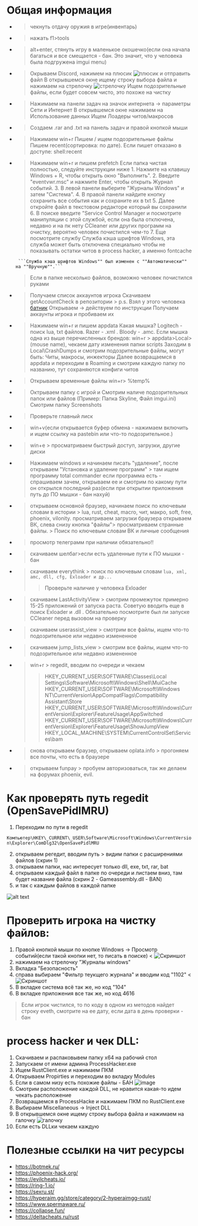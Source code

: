 # Общая информация
+ > чекнуть отдачу оружия в игре(инвентарь)
+ > нажать f1>tools
+ > alt+enter, стянуть игру в маленькое окошечко(если она начала багаться и все смещается - бан. Это значит, что у человека была подгружена imgui menu)
+ > Окрываем Discord, нажимем на плюсик ![плюсик](https://github.com/Cerasso/Rust_check_cheats/assets/128113401/1dd45b55-8351-44c0-8c91-0e16ffb40622) и отправить файл
  > В открывшемся окне ищему строку выбора файла и нажимаем на стрелочку ![стрелочку](https://github.com/Cerasso/Rust_check_cheats/assets/128113401/910baa1e-4866-4fe4-9135-0de6b4e46c19)
  > Ищем подозрительные файлы, если будет совсем чисто, это похоже на чистку

+ > Нажимаем на панели задач на значок интернета -> параметры Сети и Интернет
  > В открывшемся окне нажимаем на Использование данных
  > Ищем Лоадеры читов/макросов
  
+ > Создаем .rar and .txt на панель задач и правой кнопкой мыши
+ > Нажимаем win+r 
    > Пишем / ищем подозрительные файлы
    > Пишем recent(сортировка: по дате). Если пишет отказано в доступе: shell:recent

+ > Нажимаем win+r и пишем prefetch
    > Если папка чистая полностью, следуйте инструкции ниже
      1. Нажмите на клавишу Windows + R, чтобы открыть окно "Выполнить".
      2. Введите "eventvwr.msc" и нажмите Enter, чтобы открыть Журнал событий.
      3. В левой панели выберите "Журналы Windows" и затем "Система".
      4. В правой панели найдите кнопку сохранить все события как и сохраните их в txt
      5. Далее откройте файл в текстовом редакторе который вы сохранили
      6. В поиске введите "Service Control Manager и посмотрите манипуляции с этой службой, если она была отключена, недавно и на пк нету CCleaner или других программ на очистку, вероятно человек почистился чем-то 
      7. Еще посмотрите службу Служба кэша шрифтов Windows, эта служба может быть отключена специально чтобы не показывать остатки читов в process hacker, а именно fontcache 

       ```Служба кэша шрифтов Windows"" был изменен с ""Автоматически"" на ""Вручную"".```

    > Если в папке несколько файлов, возможно человек почистился руками

+ > Получаем список аккаунтов игрока
    > Скачиваем getAccountCheck в репозитории 
      > p.s. Взял у этого человека [батник](https://ru.wikipedia.org/wiki/Ковариантность_и_контравариантность_(математика))
    > Открываем -> действуем по инструкции
    > Получаем аккаунты игрока и пробиваем их
  
+ > Нажимаем win+r и пишем appdata
  > Какая мышка? Logitech - поиск lua, txt файлов. Razer - .xml . Bloody - .amc. Если мышка одна из выше перечисленных брендов: win+r > appdata>Local>(mouse name), чекаем дату изменения папки scripts
  > Заходим в Local\CrashDumps и смотрим подозрительные файлы, могут быть: Читы, макросы, инжекторы
  > Далее возвращаемся в appdata и переходим в Roaming и смотрим каждую папку по названию, тут сохраняются конфиги читов

+ > Открываем временные файлы win+r> %temp%
  
+ > Октрываем папку с игрой и Смотрим наличе подозрительных папок или файлов (Пример: Папка Skyline, Файл imgui.ini)
  > Смотрим папку Screenshots

+ > Проверьте главный лиск  
+ > win+v(если открывается буфер обмена - нажимаем включить и ищем ссылку на pastebin или что-то подозрительное.)
  
+ > win+e > просматриваем быстрый доступ, загрузки, другие диски
  
+ > Нажимаем windows и начинаем писать "удаление", после открываем "Установка и удаление программ" > там ищем программу total commander
  > если программа есть - спрашиваем зачем, открываем ее   и   смотрим по какому пути он открылся последний раз(если при открытии приложения путь до ПО мышки - бан нахуй)

+ > открываем основной браузер, начинаем поиск по ключевым словам в истории > lua, rust, cheat, macro, чит, макро, soft, free, phoenix, vilonity.
  > просматриваем загрузки браузера
  > открываем ВК, слева снизу кнопка "файлы"> просматриваем странные файлы. > Поиск по ключевым словам ВК и личные сообщения
  
+ > просмотр телеграмм при наличии обязательно!!
  
+ > скачиваем шелбаг>если есть удаленные пути к ПО мышки - бан
  
+ > скачиваем everythink > поиск по ключевым словам
    ```lua, xml, amc, dll, cfg, Exloader и др...```
  > > Проверьте наличие у человека Exloader
  
+ > скачиваем LastActivityView > смотрим промежуток примерно 15-25 приложений от запуска раста. Советую вводить еще в поиск Exloader и .dll . Обязательно посмотрите был ли запуске CCleaner перед вызовом на проверку
  
+ > скачиваем userassist_view > смотрим все файлы, ищем что-то подозрительное или недавно измененное

+ > скачиваем jump_lists_view > смотрим все файлы, ищем что-то подозрительное или недавно измененное
  
+ > win+r > regedit, вводим по очереди и чекаем
    >> HKEY_CURRENT_USER\SOFTWARE\Classes\Local Settings\Software\Microsoft\Windows\Shell\MuiCache
    >> HKEY_CURRENT_USER\SOFTWARE\Microsoft\Windows NT\CurrentVersion\AppCompatFlags\Compatibility Assistant\Store
    >> HKEY_CURRENT_USER\SOFTWARE\Microsoft\Windows\CurrentVersion\Explorer\FeatureUsage\AppSwitched
    >> HKEY_CURRENT_USER\SOFTWARE\Microsoft\Windows\CurrentVersion\Explorer\FeatureUsage\ShowJumpView
    >> HKEY_LOCAL_MACHINE\SYSTEM\CurrentControlSet\Services\bam

+ > снова открываем браузер, открываем oplata.info > прогоняем все почты, что есть в браузере
+ > открываем funpay > пробуем авторизоваться, так же делаем на форумах phoenix, evil.

# Как проверять путь regedit (OpenSavePidlMRU)

1. Переходим по пути в regedit

``` Компьютер\HKEY\_CURRENT\_USER\Software\Microsoft\Windows\CurrentVersion\Explorer\ComDlg32\OpenSavePidlMRU ```

2. открываем регедит, вводим путь > видим папки с расширениями файлов (скрин 1)
3. открываем папки, нас интересует только dll, exe, txt, rar, bat
4. открываем каждый файл в папке по очереди и листаем вниз, там будет название файла (скрин 2 - Gameassembly.dll - BAN)
5. и так с каждым файлов в каждой папке

![alt text](image.png)

# Проверить игрока на чистку файлов: 
1) Правой кнопкой мыши по кнопке Windows -> Просмотр событий(если такой кнопки нет, то писать в поиске) < ![Скриншот](image-1.png)
2) нажимаем на стрелочку "Журналы windows"
3) Вкладка "Безопасность"
4) справа выбираем "Фильтр теукщего журнала" и вводим код "1102" < ![Скриншот](image-2.png)
5) В вкладке система всё так же, но код "104"
6) В вкладке приложения все так же, но код 4616

> Если игрок чистился, то по коду в одном из методов найдет строку eveth, смотрите на ее дату, если дата в день проверки - бан
# process hacker и чек DLL: 
1. Скачиваем и распаковывем папку x64 на рабочий стол
2. Запускаем от имени админа ProcessHacker.exe
3. Ищем RustClient.exe и нажимаем ПКМ
4. Открываем Propirties и переходим во вкладку Modules
5. Если в самом низу есть похожие файлы - БАН ![image](https://github.com/Cerasso/Rust_check_cheats/assets/128113401/de754eea-eaf6-4dba-be9b-2ab996931dc8)
6. Смотрим расположение каждой DLL, не нравится какая-то идем чекать расположение
7. Возвращаемся в ProcessHacke и нажимаем ПКМ по RustClient.exe
8. Выбираем Miscellaneous -> Inject DLL
9. В открывшемся окне ищему строку выбора файла и нажимаем на галочку ![галочку](https://github.com/Cerasso/Rust_check_cheats/assets/128113401/910baa1e-4866-4fe4-9135-0de6b4e46c19)
10. Если есть DLLки чекаем каждую




# Полезные ссылки на чит ресурсы 
+ https://botmek.ru/
+ https://phoenix-hack.org/
+ https://evilcheats.io/
+ https://ring-1.io/
+ https://sexru.st/
+ https://hyperaim.gg/store/category/2-hyperaimgg-rust/
+ https://www.spermaware.ru/
+ https://collapse.fun/
+ https://deltacheats.ru/rust

